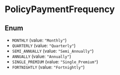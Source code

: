 # PolicyPaymentFrequency

## Enum

* `MONTHLY` (value: `"Monthly"`)
* `QUARTERLY` (value: `"Quarterly"`)
* `SEMI_ANNUALLY` (value: `"Semi_Annually"`)
* `ANNUALLY` (value: `"Annually"`)
* `SINGLE_PREMIUM` (value: `"Single_Premium"`)
* `FORTNIGHTLY` (value: `"Fortnightly"`)
